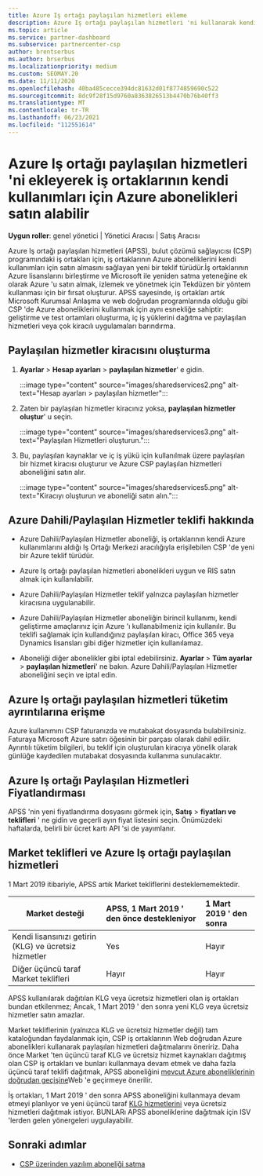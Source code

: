 ```yaml
---
title: Azure Iş ortağı paylaşılan hizmetleri ekleme
description: Azure Iş ortağı paylaşılan hizmetleri 'ni kullanarak kendi kullanım için Azure abonelikleri satın alın ve Azure 'u satın alma, izleme ve yönetmeye yönelik Tekdüzen bir yönteme sahip olun.
ms.topic: article
ms.service: partner-dashboard
ms.subservice: partnercenter-csp
author: brentserbus
ms.author: brserbus
ms.localizationpriority: medium
ms.custom: SEOMAY.20
ms.date: 11/11/2020
ms.openlocfilehash: 40ba485cecce394dc81632d01f8774859690c522
ms.sourcegitcommit: 8dc9f28f15d9760a8363826513b4470b76b40ff3
ms.translationtype: MT
ms.contentlocale: tr-TR
ms.lasthandoff: 06/23/2021
ms.locfileid: "112551614"
---
```

# <a name="add-azure-partner-shared-services-so-partners-can-buy-azure-subscriptions-for-their-own-use"></a>Azure Iş ortağı paylaşılan hizmetleri 'ni ekleyerek iş ortaklarının kendi kullanımları için Azure abonelikleri satın alabilir

**Uygun roller**: genel yönetici | Yönetici Aracısı | Satış Aracısı

Azure Iş ortağı paylaşılan hizmetleri (APSS), bulut çözümü sağlayıcısı (CSP) programındaki iş ortakları için, iş ortaklarının Azure aboneliklerini kendi kullanımları için satın almasını sağlayan yeni bir teklif türüdür.İş ortaklarının Azure lisanslarını birleştirme ve Microsoft ile yeniden satma yeteneğine ek olarak Azure 'u satın almak, izlemek ve yönetmek için Tekdüzen bir yöntem kullanması için bir fırsat oluşturur. APSS sayesinde, iş ortakları artık Microsoft Kurumsal Anlaşma ve web doğrudan programlarında olduğu gibi CSP 'de Azure aboneliklerini kullanmak için aynı esnekliğe sahiptir: geliştirme ve test ortamları oluşturma, iç iş yüklerini dağıtma ve paylaşılan hizmetleri veya çok kiracılı uygulamaları barındırma.  

## <a name="create-the-shared-services-tenant"></a>Paylaşılan hizmetler kiracısını oluşturma

1. **Ayarlar**  >  **Hesap ayarları**  >  **paylaşılan hizmetler**' e gidin.

   :::image type="content" source="images/sharedservices2.png" alt-text="Hesap ayarları > paylaşılan hizmetler":::

2. Zaten bir paylaşılan hizmetler kiracınız yoksa, **paylaşılan hizmetler oluştur**' u seçin.

   :::image type="content" source="images/sharedservices3.png" alt-text="Paylaşılan Hizmetleri oluşturun.":::

3. Bu, paylaşılan kaynaklar ve iç iş yükü için kullanılmak üzere paylaşılan bir hizmet kiracısı oluşturur ve Azure CSP paylaşılan hizmetleri aboneliğini satın alır.

   :::image type="content" source="images/sharedservices5.png" alt-text="Kiracıyı oluşturun ve aboneliği satın alın.":::

## <a name="about-the-azure--internalshared-services-offer"></a>Azure Dahili/Paylaşılan Hizmetler teklifi hakkında

- Azure Dahili/Paylaşılan Hizmetler aboneliği, iş ortaklarının kendi Azure kullanımlarını aldığı Iş Ortağı Merkezi aracılığıyla erişilebilen CSP 'de yeni bir Azure teklif türüdür.

- Azure Iş ortağı paylaşılan hizmetleri abonelikleri uygun ve RIS satın almak için kullanılabilir.

- Azure Dahili/Paylaşılan Hizmetler teklif yalnızca paylaşılan hizmetler kiracısına uygulanabilir.

- Azure Dahili/Paylaşılan Hizmetler aboneliğin birincil kullanımı, kendi geliştirme amaçlarınız için Azure 'ı kullanabilmeniz için kullanılır. Bu teklifi sağlamak için kullandığınız paylaşılan kiracı, Office 365 veya Dynamics lisansları gibi diğer hizmetler için kullanılamaz.

- Aboneliği diğer abonelikler gibi iptal edebilirsiniz. **Ayarlar**  >  **Tüm ayarlar**  >  **paylaşılan hizmetleri**' ne bakın. Azure Dahili/Paylaşılan Hizmetler aboneliğini seçin ve iptal edin.

## <a name="accessing-azure-partner-shared-services-consumption-details"></a>Azure Iş ortağı paylaşılan hizmetleri tüketim ayrıntılarına erişme

Azure kullanımını CSP faturanızda ve mutabakat dosyasında bulabilirsiniz. Faturaya Microsoft Azure satırı öğesinin bir parçası olarak dahil edilir. Ayrıntılı tüketim bilgileri, bu teklif için oluşturulan kiracıya yönelik olarak günlüğe kaydedilen mutabakat dosyasında kullanıma sunulacaktır.

## <a name="azure-partner-shared-services-pricing"></a>Azure Iş ortağı Paylaşılan Hizmetleri Fiyatlandırması

APSS 'nin yeni fiyatlandırma dosyasını görmek için, **Satış**  >  **fiyatları ve teklifleri** ' ne gidin ve geçerli ayın fiyat listesini seçin. Önümüzdeki haftalarda, belirli bir ücret kartı API 'si de yayımlanır.

## <a name="marketplace-offers-and-azure-partner-shared-services"></a>Market teklifleri ve Azure Iş ortağı paylaşılan hizmetleri

1 Mart 2019 itibariyle, APSS artık Market tekliflerini desteklememektedir.

|**Market desteği**   |**APSS, 1 Mart 2019 ' den önce destekleniyor**|**1 Mart 2019 ' den sonra**|
|---------------------------|:----------------------------|:-------------------|
|Kendi lisansınızı getirin (KLG) ve ücretsiz hizmetler   | Yes   | Hayır|
|Diğer üçüncü taraf Market teklifleri   | Hayır   |Hayır|

APSS kullanılarak dağıtılan KLG veya ücretsiz hizmetleri olan iş ortakları bundan etkilenmez; Ancak, 1 Mart 2019 ' den sonra yeni KLG veya ücretsiz hizmetler satın amazlar.

Market tekliflerinin (yalnızca KLG ve ücretsiz hizmetler değil) tam kataloğundan faydalanmak için, CSP iş ortaklarının Web doğrudan Azure abonelikleri kullanarak paylaşılan hizmetleri dağıtmalarını öneririz.  Daha önce Market 'ten üçüncü taraf KLG ve ücretsiz hizmet kaynakları dağıtmış olan CSP iş ortakları ve bunları kullanmaya devam etmek ve daha fazla üçüncü taraf teklifi dağıtmak, APSS aboneliğini [mevcut Azure aboneliklerinin doğrudan geçişine](/azure/cloud-solution-provider/migration/migration#migrating-existing-azure-subscriptions)Web 'e geçirmeye önerilir.

İş ortakları, 1 Mart 2019 ' den sonra APSS aboneliğini kullanmaya devam etmeyi planlıyor ve yeni üçüncü taraf [KLG hizmetlerini](https://azuremarketplace.microsoft.com/marketplace/apps?filters=byol) veya ücretsiz hizmetleri dağıtmak istiyor. BUNLARı APSS aboneliklerine dağıtmak için ISV 'lerden gelen yönergeleri uygulayabilir.

## <a name="next-steps"></a>Sonraki adımlar

- [CSP üzerinden yazılım aboneliği satma](csp-software-subscriptions.md)